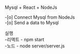 Mysql + React + NodeJs

 -[o] Connect Mysql from NodeJs <br />
 -[o] Send a data to Mysql <br />

실행 <br />
  -리액트 - npm start <br />
  -노드 - node server/server.js

